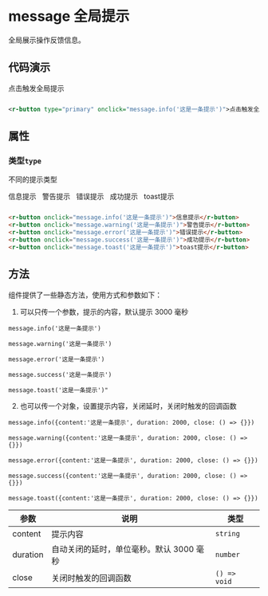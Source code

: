 # message 全局提示

全局展示操作反馈信息。

## 代码演示

<div style="display:inline-block;margin-right: 8px;margin-bottom: 12px;">
     <r-button type="primary" onclick="message.info('这是一条提示')">点击触发全局提示</r-button>
</div>

```xml
<r-button type="primary" onclick="message.info('这是一条提示')">点击触发全局提示</r-button>
```

## 属性

### 类型`type`

不同的提示类型

<div style="display:inline-block;margin-right: 8px;margin-bottom: 12px;">
     <r-button onclick="message.info('这是一条提示')">信息提示</r-button>
</div>
<div style="display:inline-block;margin-right: 8px;margin-bottom: 12px;">
     <r-button onclick="message.warning('这是一条提示')">警告提示</r-button>
</div>
<div style="display:inline-block;margin-right: 8px;margin-bottom: 12px;">
    <r-button  onclick="message.error('这是一条提示')">错误提示</r-button>
</div>
<div style="display:inline-block;margin-right: 8px;margin-bottom: 12px;">
     <r-button  onclick="message.success('这是一条提示')">成功提示</r-button>
</div>
<div style="display:inline-block;margin-right: 8px;margin-bottom: 12px;">
     <r-button  onclick="message.toast('这是一条提示')">toast提示</r-button>
</div>

```html
<r-button onclick="message.info('这是一条提示')">信息提示</r-button>
<r-button onclick="message.warning('这是一条提示')">警告提示</r-button>
<r-button onclick="message.error('这是一条提示')">错误提示</r-button>
<r-button onclick="message.success('这是一条提示')">成功提示</r-button>
<r-button onclick="message.toast('这是一条提示')">toast提示</r-button>
```

## 方法

组件提供了一些静态方法，使用方式和参数如下：

1. 可以只传一个参数，提示的内容，默认提示 3000 毫秒

`message.info('这是一条提示')`

`message.warning('这是一条提示')`

`message.error('这是一条提示')`

`message.success('这是一条提示')`

`message.toast('这是一条提示')"`

2. 也可以传一个对象，设置提示内容，关闭延时，关闭时触发的回调函数

`message.info({content:'这是一条提示', duration: 2000, close: () => {}})`

`message.warning({content:'这是一条提示', duration: 2000, close: () => {}})`

`message.error({content:'这是一条提示', duration: 2000, close: () => {}})`

`message.success({content:'这是一条提示', duration: 2000, close: () => {}})`

`message.toast({content:'这是一条提示', duration: 2000, close: () => {}})`

| 参数     | 说明                                     | 类型         |
| -------- | ---------------------------------------- | ------------ |
| content  | 提示内容                                 | `string`     |
| duration | 自动关闭的延时，单位毫秒。默认 3000 毫秒 | `number`     |
| close    | 关闭时触发的回调函数                     | `() => void` |
